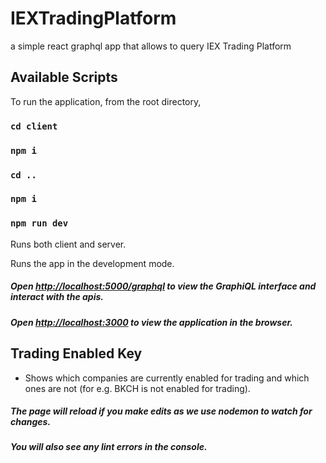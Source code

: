 # IEXTradingPlatform

a simple react graphql app that allows to query IEX Trading Platform

## Available Scripts

To run the application, from the root directory,

### `cd client`

### `npm i`

### `cd ..`

### `npm i`

### `npm run dev`

Runs both client and server.

Runs the app in the development mode.

##### Open [http://localhost:5000/graphql](http://localhost:5000) to view the GraphiQL interface and interact with the apis.

##### Open [http://localhost:3000](http://localhost:3000) to view the application in the browser.

## Trading Enabled Key

- Shows which companies are currently enabled for trading and which ones are not (for e.g. BKCH is not enabled for trading).

##### The page will reload if you make edits as we use nodemon to watch for changes.

##### You will also see any lint errors in the console.
